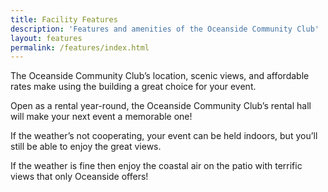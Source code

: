 ```yaml
---
title: Facility Features
description: 'Features and amenities of the Oceanside Community Club'
layout: features
permalink: /features/index.html
---
```


The Oceanside Community Club’s location, scenic views, and affordable rates make using the building a great choice for your event.

Open as a rental year-round, the Oceanside Community Club’s rental hall will make your next event a memorable one! 

If the weather’s not cooperating, your event can be held indoors, but you’ll still be able to enjoy the great views.

If the weather is fine then enjoy the coastal air on the patio with terrific views that only Oceanside offers!
